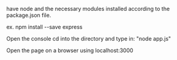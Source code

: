 have node and the necessary modules installed according to the package.json file.

ex. npm install --save express

Open the console cd into the directory and type in: "node app.js"

Open the page on a browser using localhost:3000